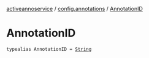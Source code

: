 [activeannoservice](../index.md) / [config.annotations](index.md) / [AnnotationID](./-annotation-i-d.md)

# AnnotationID

`typealias AnnotationID = `[`String`](https://kotlinlang.org/api/latest/jvm/stdlib/kotlin/-string/index.html)